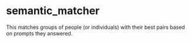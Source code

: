 # semantic_matcher
This matches groups of people (or individuals) with their best pairs based on prompts they answered. 
